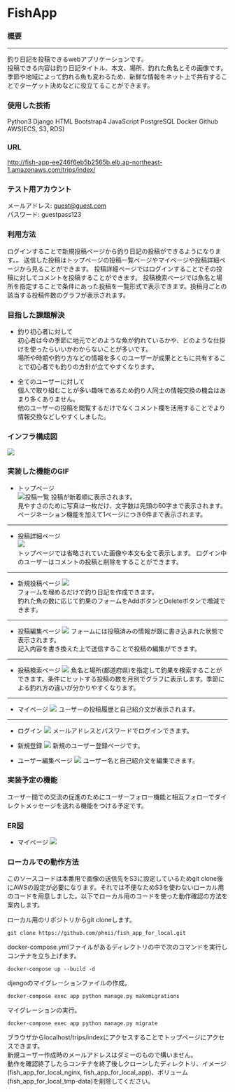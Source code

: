 # FishApp


### 概要
---
釣り日記を投稿できるwebアプリケーションです。  
投稿できる内容は釣り日記タイトル、本文、場所、釣れた魚名とその画像です。  
季節や地域によって釣れる魚も変わるため、新鮮な情報をネット上で共有することでターゲット決めなどに役立てることができます。

### 使用した技術
Python3 Django HTML Bootstrap4 JavaScript PostgreSQL Docker Github AWS(ECS, S3, RDS)

### URL
http://fish-app-ee246f6eb5b2565b.elb.ap-northeast-1.amazonaws.com/trips/index/

### テスト用アカウント
メールアドレス: guest@guest.com  
パスワード: guestpass123

### 利用方法
ログインすることで新規投稿ページから釣り日記の投稿ができるようになります。。
送信した投稿はトップページの投稿一覧ページやマイページや投稿詳細ページから見ることができます。
投稿詳細ページではログインすることでその投稿に対してコメントを投稿することができます。
投稿検索ページでは魚名と場所を指定することで条件にあった投稿を一覧形式で表示できます。投稿月ごとの該当する投稿件数のグラフが表示されます。

### 目指した課題解決
- 釣り初心者に対して  
初心者は今の季節に地元でどのような魚が釣れているかや、どのような仕掛けを使ったらいいかわからないことが多いです。  
場所や時期や釣り方などの情報を多くのユーザーが成果とともに共有することで初心者でも釣りの方針が立てやすくなります。

- 全てのユーザーに対して  
個人で取り組むことが多い趣味であるため釣り人同士の情報交換の機会はあまり多くありません。  
他のユーザーの投稿を閲覧するだけでなくコメント欄を活用することでより情報交換などしやすくしました。  

### インフラ構成図
![](/Users/tk/Desktop/fish_app_diagram.png)  

### 実装した機能のGIF
- トップページ  
![投稿一覧](https://user-images.githubusercontent.com/89190802/143769701-44ade03b-8b7f-4f4c-8b8b-c6df6300fc4b.jpeg)
投稿が新着順に表示されます。  
見やすさのために写真は一枚だけ、文字数は先頭の60字まで表示されます。  
ページネーション機能を加えて1ページにつき6件まで表示されます。

---

- 投稿詳細ページ  
![](/Users/tk/Desktop/fish画像/投稿詳細.gif)  
トップページでは省略されていた画像や本文も全て表示します。  ログイン中のユーザーはコメントの投稿と削除をすることができます。

---

- 新規投稿ページ
![](/Users/tk/Desktop/fish画像/新規投稿.gif)  
フォームを埋めるだけで釣り日記を作成できます。  
釣れた魚の数に応じて釣果のフォームをAddボタンとDeleteボタンで増減できます。

---

- 投稿編集ページ
![](/Users/tk/Desktop/fish画像/投稿編集.png)
フォームには投稿済みの情報が既に書き込まれた状態で表示されます。  
記入内容を書き換えた上で送信することで投稿の編集ができます。

---


- 投稿検索ページ
![](/Users/tk/Desktop/fish画像/検索.png)
魚名と場所(都道府県)を指定して釣果を検索することができます。条件にヒットする投稿の数を月別でグラフに表示します。季節による釣れ方の違いが分かりやすくなります。

---

- マイページ
![](/Users/tk/Desktop/fish画像/マイページ.jpeg)
ユーザーの投稿履歴と自己紹介文が表示されます。

---

- ログイン
![](/Users/tk/Desktop/fish画像/ログイン.png)
メールアドレスとパスワードでログインできます。

- 新規登録
![](/Users/tk/Desktop/fish画像/新規登録.png)
新規のユーザー登録ページです。

- ユーザー編集ページ
![](/Users/tk/Desktop/fish画像/ユーザー編集.png)
ユーザー名と自己紹介文を編集できます。


### 実装予定の機能
ユーザー間での交流の促進のためにユーザーフォロー機能と相互フォローでダイレクトメッセージを送れる機能をつける予定です。

### ER図
- マイページ
![](/Users/tk/Desktop/fish画像/fish-app-er.png)  

### ローカルでの動作方法
このソースコードは本番用で画像の送信先をS3に設定しているためgit clone後にAWSの設定が必要になります。それでは不便なためS3を使わないローカル用のコードを用意しました。以下でローカル用のコードを使った動作確認の方法を案内します。  

ローカル用のリポジトリからgit cloneします。
```
git clone https://github.com/phnii/fish_app_for_local.git
```
docker-compose.ymlファイルがあるディレクトリの中で次のコマンドを実行しコンテナを立ち上げます。
```
docker-compose up --build -d
```
djangoのマイグレーションファイルの作成。
```
docker-compose exec app python manage.py makemigrations
```
マイグレーションの実行。
```
docker-compose exec app python manage.py migrate
```
ブラウザからlocalhost/trips/indexにアクセスすることでトップページにアクセスできます。  
新規ユーザー作成時のメールアドレスはダミーのもので構いません。  
動作を確認終了したらコンテナを終了後しクローンしたディレクトリ、イメージ(fish_app_for_local_nginx, fish_app_for_local_app)、ボリューム(fish_app_for_local_tmp-data)を削除してください。

  
  
